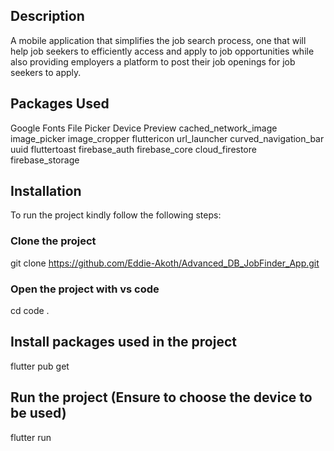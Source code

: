 ## Description
A mobile application that simplifies the job search process, one that will help job seekers to efficiently access and apply to  job opportunities while also providing employers a platform to post their job openings for job seekers to apply.

## Packages Used
Google Fonts
File Picker
Device Preview
cached_network_image
image_picker
image_cropper
fluttericon
url_launcher
curved_navigation_bar
uuid
fluttertoast
firebase_auth
firebase_core
cloud_firestore
firebase_storage
 
## Installation
To run the project kindly follow the following steps: 

### Clone the project
git clone https://github.com/Eddie-Akoth/Advanced_DB_JobFinder_App.git 

### Open the project with vs code
cd <into directory>
code .

## Install packages used in the project
flutter pub get

## Run the project (Ensure to choose the device to be used)
flutter run
